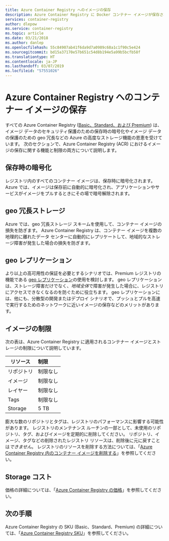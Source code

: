 ```yaml
---
title: Azure Container Registry へのイメージの保存
description: Azure Container Registry に Docker コンテナー イメージが保存される方法について、セキュリティ、冗長性、および容量も含めて説明します。
services: container-registry
author: dlepow
ms.service: container-registry
ms.topic: article
ms.date: 03/21/2018
ms.author: danlep
ms.openlocfilehash: 55c84907ab41f6da9d7a0989c68a1c1f90c5e424
ms.sourcegitcommit: bd15a37170e57b651c54d8b194e5a99b5bcfb58f
ms.translationtype: HT
ms.contentlocale: ja-JP
ms.lasthandoff: 03/07/2019
ms.locfileid: "57551026"
---
```

# <a name="container-image-storage-in-azure-container-registry"></a>Azure Container Registry へのコンテナー イメージの保存

すべての Azure Container Registry ([Basic、Standard、および Premium](container-registry-skus.md)) は、イメージ データのセキュリティ保護のための保存時の暗号化やイメージ データの保護のための geo 冗長などの Azure の高度なストレージ機能の恩恵を受けています。 次のセクションで、Azure Container Registry (ACR) におけるイメージの保存に関する機能と制限の両方について説明します。

## <a name="encryption-at-rest"></a>保存時の暗号化

レジストリ内のすべてのコンテナー イメージは、保存時に暗号化されます。 Azure では、イメージは保存前に自動的に暗号化され、アプリケーションやサービスがイメージをプルするときにその場で暗号解除されます。

## <a name="geo-redundant-storage"></a>geo 冗長ストレージ

Azure では、geo 冗長ストレージ スキームを使用して、コンテナー イメージの損失を防ぎます。 Azure Container Registry は、コンテナー イメージを複数の地理的に離れたデータ センターに自動的にレプリケートして、地域的なストレージ障害が発生した場合の損失を防ぎます。

## <a name="geo-replication"></a>geo レプリケーション

より以上の高可用性の保証を必要とするシナリオでは、Premium レジストリの機能である [geo レプリケーション](container-registry-geo-replication.md)の使用を検討します。 geo レプリケーションは、ストレージ障害だけでなく、*地域全体*で障害が発生した場合に、レジストリにアクセスできなくなるのを防ぐために役立ちます。 geo レプリケーションには、他にも、分散型の開発またはデプロイ シナリオで、プッシュとプルを高速で実行するためのネットワークに近いイメージの保存などのメリットがあります。

## <a name="image-limits"></a>イメージの制限

次の表は、Azure Container Registry に適用されるコンテナー イメージとストレージの制限について説明しています。

| リソース | 制限 |
| -------- | :---- |
| リポジトリ | 制限なし |
| イメージ | 制限なし |
| レイヤー | 制限なし |
| Tags | 制限なし|
| Storage | 5 TB |

膨大な数のリポジトリとタグは、レジストリのパフォーマンスに影響する可能性があります。 レジストリのメンテナンス ルーチンの一部として、未使用のリポジトリ、タグ、およびイメージを定期的に削除してください。 リポジトリ、イメージ、タグなどの削除されたレジストリ リソースは、削除後に元に戻すことは*できません*。 レジストリのリソースを削除する方法については、「[Azure Container Registry 内のコンテナー イメージを削除する](container-registry-delete.md)」を参照してください。

## <a name="storage-cost"></a>Storage コスト

価格の詳細については、「[Azure Container Registry の価格][pricing]」を参照してください。

## <a name="next-steps"></a>次の手順

Azure Container Registry の SKU (Basic、Standard、Premium) の詳細については、「[Azure Container Registry SKU](container-registry-skus.md)」を参照してください。

<!-- IMAGES -->

<!-- LINKS - External -->
[portal]: https://portal.azure.com
[pricing]: https://aka.ms/acr/pricing

<!-- LINKS - Internal -->
